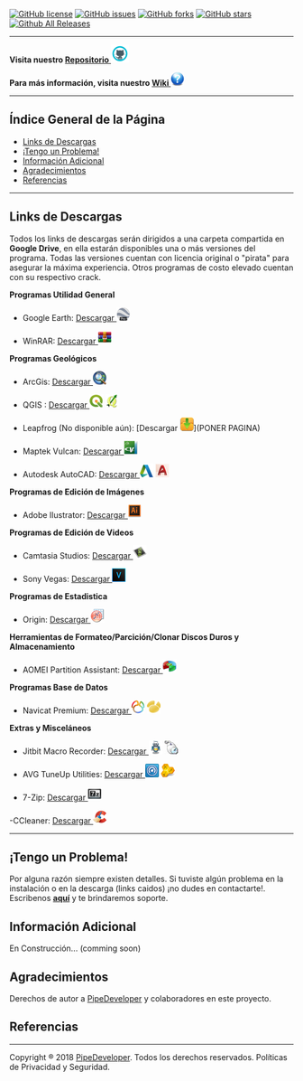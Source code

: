 [![GitHub license](https://img.shields.io/github/license/PipeDeveloper/PipeDeveloper.github.io.svg)](https://github.com/PipeDeveloper/PipeDeveloper.github.io/blob/master/LICENSE)
[![GitHub issues](https://img.shields.io/github/issues/PipeDeveloper/PipeDeveloper.github.io.svg)](https://github.com/PipeDeveloper/PipeDeveloper.github.io/issues)
[![GitHub forks](https://img.shields.io/github/forks/PipeDeveloper/PipeDeveloper.github.io.svg)](https://github.com/PipeDeveloper/PipeDeveloper.github.io/network)
[![GitHub stars](https://img.shields.io/github/stars/PipeDeveloper/PipeDeveloper.github.io.svg)](https://github.com/PipeDeveloper/PipeDeveloper.github.io/stargazers)
[![Github All Releases](https://img.shields.io/github/downloads/PipeDeveloper/PipeDeveloper.github.io/total.svg)](https://github.com/PipeDeveloper/PipeDeveloper.github.io/releases)

---

**Visita nuestro [Repositorio ![](https://github.com/PipeDeveloper/PipeDeveloper.github.io/blob/master/assets/css/github.png?raw=true)](https://github.com/PipeDeveloper/PipeDeveloper.github.io/)**

**Para más información, visita nuestro [Wiki ![](https://github.com/PipeDeveloper/PipeDeveloper.github.io/blob/master/assets/css/question.png?raw=true)](https://github.com/PipeDeveloper/PipeDeveloper.github.io/wiki)**

---
## Índice General de la Página

- [Links de Descargas](#links-de-descargas)
- [¡Tengo un Problema!](#tengo-un-problema)
- [Información Adicional](#información-adicional)
- [Agradecimientos](#agradecimientos)
- [Referencias](#referencias)

---
## Links de Descargas

Todos los links de descargas serán dirigidos a una carpeta compartida en **Google Drive**, en ella estarán disponibles una o más versiones del programa. Todas las versiones cuentan con licencia original o "pirata" para asegurar la máxima experiencia. Otros programas de costo elevado cuentan con su respectivo crack.

**Programas Utilidad General**

   - Google Earth: [Descargar ![](https://github.com/PipeDeveloper/PipeDeveloper.github.io/blob/master/icon/google_earth_pro_24x24.png?raw=true)](https://pipedeveloper.page.link/GoogleEarth)

   - WinRAR: [Descargar ![](https://github.com/PipeDeveloper/PipeDeveloper.github.io/blob/master/icon/winrar_icon_24x24.png?raw=true)](https://pipedeveloper.page.link/WinRAR)

**Programas Geológicos**

   - ArcGis: [Descargar ![](https://github.com/PipeDeveloper/PipeDeveloper.github.io/blob/master/icon/ArcMap24.png?raw=true)](https://pipedeveloper.page.link/ArcGis)
   
   - QGIS : [Descargar ![](https://github.com/PipeDeveloper/PipeDeveloper.github.io/blob/master/icon/QGIS-24x24.png?raw=true)](https://pipedeveloper.page.link/QGIS)
[ ![](https://github.com/PipeDeveloper/PipeDeveloper.github.io/blob/master/icon/lQGIS2_24x24.png?raw=true)](https://pipedeveloper.page.link/QGIS)

   - Leapfrog (No disponible aún): [Descargar ![](https://github.com/PipeDeveloper/PipeDeveloper.github.io/blob/master/assets/css/icon-download.png?raw=true)](PONER PAGINA)

   - Maptek Vulcan: [Descargar ![](https://github.com/PipeDeveloper/PipeDeveloper.github.io/blob/master/icon/maptek_vulcan_24x24.png?raw=true)](https://pipedeveloper.page.link/MaptekVulcan)
   
   - Autodesk AutoCAD: [Descargar ![](https://github.com/PipeDeveloper/PipeDeveloper.github.io/blob/master/icon/autodesk2.png_24x24.png?raw=true)](https://pipedeveloper.page.link/AutoCAD)
[ ![](https://github.com/PipeDeveloper/PipeDeveloper.github.io/blob/master/icon/autocad-badge_24x24.png?raw=true)](https://pipedeveloper.page.link/AutoCAD)

**Programas de Edición de Imágenes**

   - Adobe Ilustrator: [Descargar ![](https://github.com/PipeDeveloper/PipeDeveloper.github.io/blob/master/icon/Adobe_ilustrator_24x24.png?raw=true)](https://pipedeveloper.page.link/AdobeIlustrator)

**Programas de Edición de Videos**

   - Camtasia Studios: [Descargar ![](https://github.com/PipeDeveloper/PipeDeveloper.github.io/blob/master/icon/Camtasia_Studio_24x24.png?raw=true)](https://pipedeveloper.page.link/CamtasiaStudios)

   - Sony Vegas: [Descargar ![](https://github.com/PipeDeveloper/PipeDeveloper.github.io/blob/master/icon/Sony_vegas_24x24.png?raw=true)](https://pipedeveloper.page.link/SonyVegas)

**Programas de Estadistica**

   - Origin: [Descargar ![](https://github.com/PipeDeveloper/PipeDeveloper.github.io/blob/master/icon/origin_24x24.png?raw=true)](https://pipedeveloper.page.link/Origin)

**Herramientas de Formateo/Parcición/Clonar Discos Duros y Almacenamiento**

   - AOMEI Partition Assistant: [Descargar ![](https://github.com/PipeDeveloper/PipeDeveloper.github.io/blob/master/icon/AOMEI_Partition_Assistant_24x24.png?raw=true)](https://pipedeveloper.page.link/AOMEI)

**Programas Base de Datos**

   - Navicat Premium: [Descargar ![](https://github.com/PipeDeveloper/PipeDeveloper.github.io/blob/master/icon/navicat_premium_24x24.png?raw=true)](https://pipedeveloper.page.link/Navicat)
[ ![](https://github.com/PipeDeveloper/PipeDeveloper.github.io/blob/master/icon/navicat_premium2_24x24.png?raw=true)](https://pipedeveloper.page.link/Navicat)

**Extras y Misceláneos**

   - Jitbit Macro Recorder: [Descargar ![](https://github.com/PipeDeveloper/PipeDeveloper.github.io/blob/master/icon/Jitbit_Macro_Recorder_24x24.png?raw=true)](https://pipedeveloper.page.link/JitbitMacroRecorder)
[ ![](https://github.com/PipeDeveloper/PipeDeveloper.github.io/blob/master/icon/Jitbit_Macro_Recorder2_24x24.png?raw=true)](https://pipedeveloper.page.link/JitbitMacroRecorder)
   
   - AVG TuneUp Utilities: [Descargar ![](https://github.com/PipeDeveloper/PipeDeveloper.github.io/blob/master/icon/AVG_Tuneup_24x24.png?raw=true)](https://pipedeveloper.page.link/TuneUP)
[ ![](https://github.com/PipeDeveloper/PipeDeveloper.github.io/blob/master/icon/TuneUp_Utilities_24x24.png?raw=true)](https://pipedeveloper.page.link/TuneUP)

   - 7-Zip: [Descargar ![](https://github.com/PipeDeveloper/PipeDeveloper.github.io/blob/master/icon/7z_24x24.png?raw=true)](https://pipedeveloper.page.link/7z)
   
   -CCleaner: [Descargar ![](https://github.com/PipeDeveloper/PipeDeveloper.github.io/blob/master/icon/ccleaner_24x24.png?raw=true)](https://pipedeveloper.page.link/CCleaner)


---
## ¡Tengo un Problema!

Por alguna razón siempre existen detalles. Si tuviste algún problema en la instalación o en la descarga (links caidos) ¡no dudes en contactarte!. Escribenos **[aquí](https://github.com/PipeDeveloper/PipeDeveloper.github.io/issues)** y te brindaremos soporte.

## Información Adicional

En Construcción... (comming soon)

## Agradecimientos

Derechos de autor a [PipeDeveloper](https://github.com/PipeDeveloper) y colaboradores en este proyecto.

## Referencias

---
Copyright ® 2018 [PipeDeveloper](https://github.com/PipeDeveloper). Todos los derechos reservados. Políticas de Privacidad y Seguridad.
